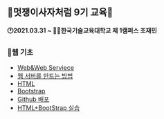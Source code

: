 ## 🦁멋쟁이사자처럼 9기 교육🦁
<strong>
🕐2021.03.31 ~   
👨‍💻한국기술교육대학교 제 1캠퍼스 조재민
</strong>



### 🔸웹 기초
- <a href="Web&Web_Serviece.md">Web&Web Serviece</a>
- <a href="웹 서버를 만드는 방법.md">웹 서버를 만드는 방법</a>
- <a href="HTML.md">HTML</a>
- <a href="Bootstrap.md">Bootstrap</a>
- <a href="Github 배포.md">Github 배포</a>
- <a href="index.html">HTML+BootStrap 실습</a>
